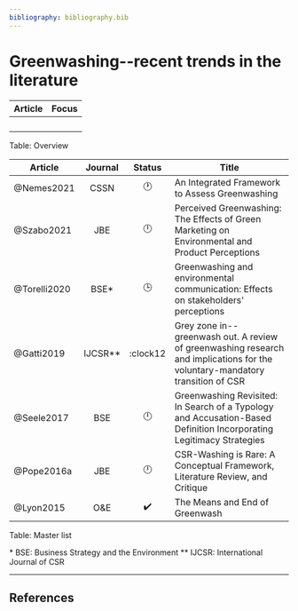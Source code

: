 ```yaml
---
bibliography: bibliography.bib
---
```


# Greenwashing--recent trends in the literature

Article     | Focus
---         | ---
<br/>       |
Table: Overview

Article         |Journal| Status           | Title
------------    | :-:   | :-:              | ------------------------------------
@Nemes2021      | CSSN  | :clock1:         | An Integrated Framework to Assess Greenwashing
@Szabo2021      | JBE   | :clock12:        | Perceived Greenwashing: The Effects of Green Marketing on Environmental and Product Perceptions
@Torelli2020    | BSE*  | :clock3:         | Greenwashing and environmental communication: Effects on stakeholders' perceptions
@Gatti2019      |IJCSR**| :clock12         | Grey zone in--greenwash out. A review of greenwashing research and implications for the voluntary-mandatory transition of CSR
@Seele2017      | BSE   | :clock12:        | Greenwashing Revisited: In Search of a Typology and Accusation-Based Definition Incorporating Legitimacy Strategies
@Pope2016a      | JBE   | :clock12:        | CSR-Washing is Rare: A Conceptual Framework, Literature Review, and Critique
@Lyon2015       | O&E   |:heavy_check_mark:| The Means and End of Greenwash
Table: Master list

\* BSE: Business Strategy and the Environment
\** IJCSR: International Journal of CSR

---

## References